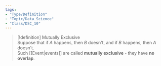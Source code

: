 ```yaml
---
tags:  
- "Type/Definition"  
- "Topic/Data_Science"  
- "Class/DSC_10"  
---
```

  
> [!definition] Mutually Exclusive  
> Suppose that if $A$ happens, then $B$ doesn't, and if $B$ happens, then $A$ doesn't.  
> Such [[Event|events]] are called **mutually exclusive** - they have **no overlap**.  
